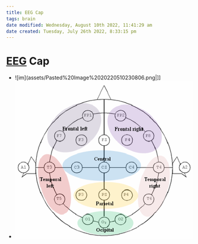 ```yaml
---
title: EEG Cap
tags: brain
date modified: Wednesday, August 10th 2022, 11:41:29 am
date created: Tuesday, July 26th 2022, 8:33:15 pm
---
```


# [EEG](EEG.md) Cap
- ![im](assets/Pasted%20Image%2020220510230806.png|]]
- ![im](assets/Pasted%20image%2020220518144509.png)

